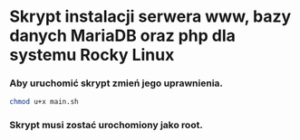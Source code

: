 # Skrypt instalacji serwera www, bazy danych MariaDB oraz php dla systemu Rocky Linux

### Aby uruchomić skrypt zmień jego uprawnienia.

```bash
chmod u+x main.sh
```

### Skrypt musi zostać urochomiony jako root.
